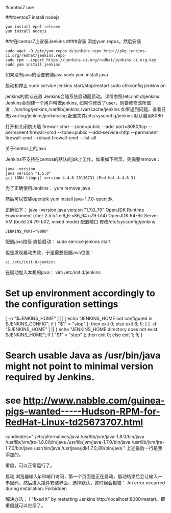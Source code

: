#centos7 use

###centos7 install nodejs

	yum install epel-release
	yum install nodejs 

###在centos7上安装Jenkins
####安装
添加yum repos，然后安装

	sudo wget -O /etc/yum.repos.d/jenkins.repo http://pkg.jenkins-ci.org/redhat/jenkins.repo
	sudo rpm --import https://jenkins-ci.org/redhat/jenkins-ci.org.key
	sudo yum install jenkins

如果没有java的话要安装java
	sudo yum install java

启动和停止
	sudo service jenkins start/stop/restart
	sudo chkconfig jenkins on

jenkins的默认设置
Jenkins会随系统启动而启动。详情参照/etc/init.d/jenkins
Jenkins会创建一个用户叫做jenkins, 如果你修改了user，则要修修改所属者：/var/log/jenkins,/var/lib/jenkins,/var/cache/jenkins
如果遇到问题，查看日志/var/log/jenkins/jenkins.log
配置文件/etc/sysconfig/jenkins
默认启用8080

打开和关闭防火墙
	firewall-cmd --zone=public --add-port=8080/tcp --permanent
	firewall-cmd --zone=public --add-service=http --permanent
	firewall-cmd --reload
	firewall-cmd --list-all

关于centos上的java

Jenkins不支持在centos的默认的jdk上工作。如果如下所示，则需要remove：

	java -version
	java version "1.5.0"
	gij (GNU libgcj) version 4.4.6 20110731 (Red Hat 4.4.6-3)

为了正确使用Jenkins：
	yum remove java

然后可以安装openjdk
	yum install java-1.7.0-openjdk

正确如下：
	java -version
	java version "1.7.0_79"
	OpenJDK Runtime Environment (rhel-2.5.5.1.el6_6-x86_64 u79-b14)
	OpenJDK 64-Bit Server VM (build 24.79-b02, mixed mode)
配置端口
修改/etc/sysconfig/jenkins:

	JENKINS_PORT="8080"

配置java路径
直接启动：
	sudo service jenkins start

但是发现启动失败，于是需要配置java位置：

	vi /etc/init.d/jenkins
在启动加入本机的java：
	vim /etc/init.d/jenkins 

# Set up environment accordingly to the configuration settings
[ -n "$JENKINS_HOME" ] || { echo "JENKINS_HOME not configured in $JENKINS_CONFIG";
        if [ "$1" = "stop" ]; then exit 0;
        else exit 6; fi; }
[ -d "$JENKINS_HOME" ] || { echo "JENKINS_HOME directory does not exist: $JENKINS_HOME";
        if [ "$1" = "stop" ]; then exit 0;
        else exit 1; fi; }

# Search usable Java as /usr/bin/java might not point to minimal version required by Jenkins.
# see http://www.nabble.com/guinea-pigs-wanted-----Hudson-RPM-for-RedHat-Linux-td25673707.html
candidates="
/etc/alternatives/java
/usr/lib/jvm/java-1.8.0/bin/java
/usr/lib/jvm/jre-1.8.0/bin/java
/usr/lib/jvm/java-1.7.0/bin/java
/usr/lib/jvm/jre-1.7.0/bin/java
/usr/bin/java
/usr/java/jdk1.7.0_80/bin/java
"
上述最后一行是我添加的。

重启，可以正常运行了。

启动
浏览器输入ip和端口访问，第一个页面是正在启动，启动结束后会让输入一串密码，然后进入插件安装界面，选择默认，这时候会报错：
An error occurred during installation: Forbidden

解决办法：
I "fixed it" by restarting Jenkins http://localhost:8080/restart。即重启就可以继续了。